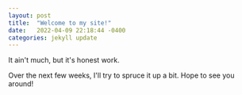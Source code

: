 ```yaml
---
layout: post
title:  "Welcome to my site!"
date:   2022-04-09 22:18:44 -0400
categories: jekyll update
---
```

It ain't much, but it's honest work. 

Over the next few weeks, I'll try to spruce it up a bit. Hope to see you around!

[jekyll-docs]: https://jekyllrb.com/docs/home
[jekyll-gh]:   https://github.com/jekyll/jekyll
[jekyll-talk]: https://talk.jekyllrb.com/
